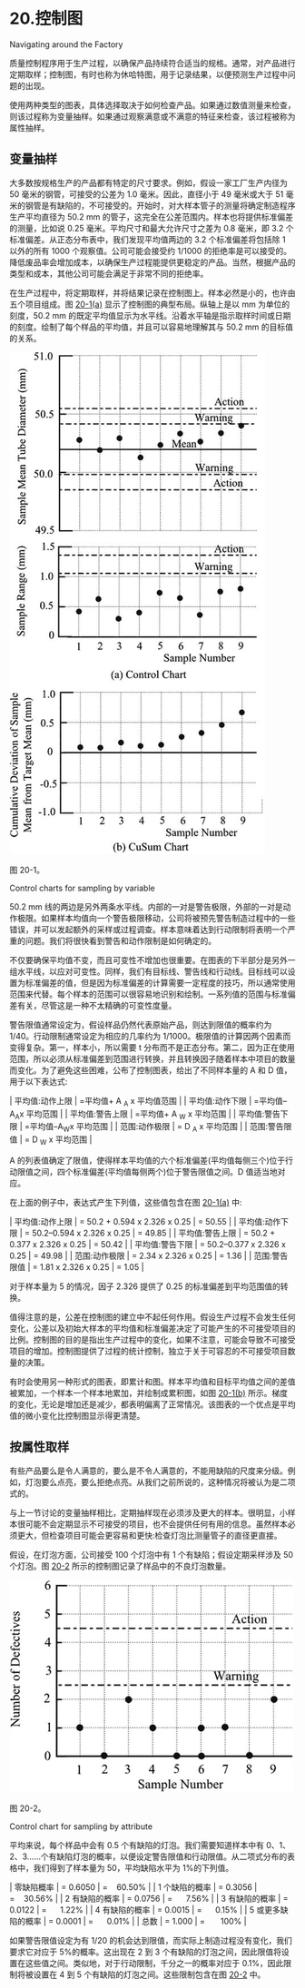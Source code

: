 # 20.控制图

Navigating around the Factory

质量控制程序用于生产过程，以确保产品持续符合适当的规格。通常，对产品进行定期取样；控制图，有时也称为休哈特图，用于记录结果，以便预测生产过程中问题的出现。

使用两种类型的图表，具体选择取决于如何检查产品。如果通过数值测量来检查，则该过程称为变量抽样。如果通过观察满意或不满意的特征来检查，该过程被称为属性抽样。

## 变量抽样

大多数按规格生产的产品都有特定的尺寸要求。例如，假设一家工厂生产内径为 50 毫米的钢管，可接受的公差为 1.0 毫米。因此，直径小于 49 毫米或大于 51 毫米的钢管是有缺陷的，不可接受的。开始时，对大样本管子的测量将确定制造程序生产平均直径为 50.2 mm 的管子，这完全在公差范围内。样本也将提供标准偏差的测量，比如说 0.25 毫米。平均尺寸和最大允许尺寸之差为 0.8 毫米，即 3.2 个标准偏差。从正态分布表中，我们发现平均值两边的 3.2 个标准偏差将包括除 1 以外的所有 1000 个观察值。公司可能会接受约 1/1000 的拒绝率是可以接受的。降低废品率会增加成本，以确保生产过程能提供更稳定的产品。当然，根据产品的类型和成本，其他公司可能会满足于非常不同的拒绝率。

在生产过程中，将定期取样，并将结果记录在控制图上。样本必然是小的，也许由五个项目组成。图 [20-1(a)](#Fig1) 显示了控制图的典型布局。纵轴上是以 mm 为单位的刻度，50.2 mm 的既定平均值显示为水平线。沿着水平轴是指示取样时间或日期的刻度。绘制了每个样品的平均值，并且可以容易地理解其与 50.2 mm 的目标值的关系。

![A978-1-4842-0184-8_20_Fig1_HTML.jpg](img/A978-1-4842-0184-8_20_Fig1_HTML.jpg)

图 20-1。

Control charts for sampling by variable

50.2 mm 线的两边是另外两条水平线。内部的一对是警告极限，外部的一对是动作极限。如果样本均值向一个警告极限移动，公司将被预先警告制造过程中的一些错误，并可以发起额外的采样或过程调查。样本意味着达到行动限制将表明一个严重的问题。我们将很快看到警告和动作限制是如何确定的。

不仅要确保平均值不变，而且可变性不增加也很重要。在图表的下半部分是另外一组水平线，以应对可变性。同样，我们有目标线、警告线和行动线。目标线可以设置为标准偏差的值，但是因为标准偏差的计算需要一定程度的技巧，所以通常使用范围来代替。每个样本的范围可以很容易地识别和绘制。一系列值的范围与标准偏差有关，尽管这是一种不太精确的可变性度量。

警告限值通常设定为，假设样品仍然代表原始产品，则达到限值的概率约为 1/40。行动限制通常设定为相应的几率约为 1/1000。极限值的计算因两个因素而变得复杂。第一，样本小，所以需要 t 分布而不是正态分布。第二，因为正在使用范围，所以必须从标准偏差到范围进行转换，并且转换因子随着样本中项目的数量而变化。为了避免这些困难，公布了控制图表，给出了不同样本量的 A 和 D 值，用于以下表达式:

<colgroup><col> <col></colgroup> 
| 平均值:动作上限 | =平均值+ A <sub>A</sub> x 平均值范围 |
| 平均值:动作下限 | =平均值–A<sub>A</sub>x 平均范围 |
| 平均值:警告上限 | =平均值+ A <sub>W</sub> x 平均范围 |
| 平均值:警告下限 | =平均值–A<sub>W</sub>x 平均范围 |
| 范围:动作极限 | = D <sub>A</sub> x 平均范围 |
| 范围:警告限值 | = D <sub>W</sub> x 平均范围 |

A 的列表值确定了限值，使得样本平均值的六个标准偏差(平均值每侧三个)位于行动限值之间，四个标准偏差(平均值每侧两个)位于警告限值之间。D 值适当地对应。

在上面的例子中，表达式产生下列值，这些值包含在图 [20-1(a)](#Fig1) 中:

<colgroup><col> <col> <col></colgroup> 
| 平均值:动作上限 | = 50.2 + 0.594 x 2.326 x 0.25 | = 50.55 |
| 平均值:动作下限 | = 50.2–0.594 x 2.326 x 0.25 | = 49.85 |
| 平均值:警告上限 | = 50.2 + 0.377 x 2.326 x 0.25 | = 50.42 |
| 平均值:警告下限 | = 50.2–0.377 x 2.326 x 0.25 | = 49.98 |
| 范围:动作极限 | = 2.34 x 2.326 x 0.25 | = 1.36 |
| 范围:警告限值 | = 1.81 x 2.326 x 0.25 | = 1.05 |

对于样本量为 5 的情况，因子 2.326 提供了 0.25 的标准偏差到平均范围值的转换。

值得注意的是，公差在控制图的建立中不起任何作用。假设生产过程不会发生任何变化，公差以及初始大样本的平均值和标准偏差决定了可能产生的不可接受项目的比例。控制图的目的是指出生产过程中的变化，如果不注意，可能会导致不可接受项目的增加。控制图提供了过程的统计控制，独立于关于可容忍的不可接受项目数量的决策。

有时会使用另一种形式的图表，即累计和图。样本平均值和目标平均值之间的差值被累加，一个样本一个样本地累加，并绘制成累积图，如图 [20-1(b)](#Fig1) 所示。梯度的变化，无论是增加还是减少，都表明偏离了正常情况。该图表的一个优点是平均值的微小变化比控制图显示得更清楚。

## 按属性取样

有些产品要么是令人满意的，要么是不令人满意的，不能用缺陷的尺度来分级。例如，灯泡要么点亮，要么拒绝点亮。从我们之前所说的，这种情况将被认为是二项式的。

与上一节讨论的变量抽样相比，定期抽样现在必须涉及更大的样本。很明显，小样本很可能不会定期显示不可接受的项目，也不会提供任何有用的信息。虽然样本必须更大，但检查项目可能会更容易和更快:检查灯泡比测量管子的直径更直接。

假设，在灯泡方面，公司接受 100 个灯泡中有 1 个有缺陷；假设定期采样涉及 50 个灯泡。图 [20-2](#Fig2) 所示的控制图记录了样品中的不良灯泡数量。

![A978-1-4842-0184-8_20_Fig2_HTML.jpg](img/A978-1-4842-0184-8_20_Fig2_HTML.jpg)

图 20-2。

Control chart for sampling by attribute

平均来说，每个样品中会有 0.5 个有缺陷的灯泡。我们需要知道样本中有 0、1、2、3……个有缺陷灯泡的概率，以便设定警告限值和行动限值。从二项式分布的表格中，我们得到了样本量为 50，平均缺陷水平为 1%的下列值。

<colgroup><col> <col> <col></colgroup> 
| 零缺陷概率 | = 0.6050 | =    60.50% |
| 1 个缺陷的概率 | = 0.3056 | =    30.56% |
| 2 有缺陷的概率 | = 0.0756 | =      7.56% |
| 3 有缺陷的概率 | = 0.0122 | =      1.22% |
| 4 有缺陷的概率 | = 0.0015 | =      0.15% |
| 5 或更多缺陷的概率 | = 0.0001 | =      0.01% |
| 总数 | = 1.000 | =       100% |

如果警告限值设定为有 1/20 的机会达到限值，而实际上制造过程没有变化，我们要求它对应于 5%的概率。这出现在 2 到 3 个有缺陷的灯泡之间，因此限值将设置在这些值之间。类似地，对于行动限制，千分之一的概率对应于 0.1%，因此限制将被设置在 4 到 5 个有缺陷的灯泡之间。这些限制包含在图 [20-2](#Fig2) 中。